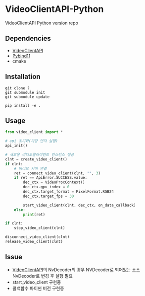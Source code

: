 # VideoClientAPI-Python

VideoClientAPI Python version repo

## Dependencies

* [VideoClientAPI](git@github.com:PXScope/VideoClientAPI.git)
* [Pybind11](https://github.com/pybind/pybind11.git)
* cmake

## Installation
```shell
git clone ?
git submodule init
git submodule update
```
```shell
pip install -e .
```

## Usage
```python
from video_client import *

# api 초기화(가장 먼저 실행)
api_init()

# 새로운 비디오클라이언트 인스턴스 생성
clnt = create_video_client()
if clnt:
    # 비디오 서버 연결
    ret = connect_video_client(clnt, "", 3)
    if ret == ApiError.SUCCESS.value:
        dec_ctx = VideoProcContext()
        dec_ctx.gpu_index = 0
        dec_ctx.target_format = PixelFormat.RGB24
        dec_ctx.target_fps = 30

        start_video_client(clnt, dec_ctx, on_data_callback)
    else:
        print(ret)

if clnt:
    stop_video_client(clnt)

disconnect_video_client(clnt)
release_video_client(clnt)
```
## Issue
* [VideoClientAPI](VideoClientAPI)의 NvDecoder의 경우 NVDecoder로 되어있는 소스 NvDecoder로 변경 후 실행 필요
* start_video_client 구현중
* 콜백함수 파이썬 버전 구현중